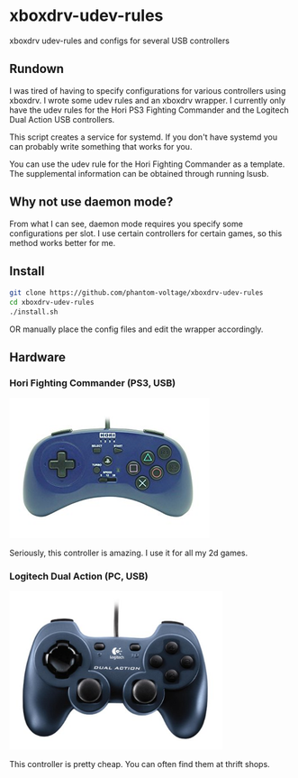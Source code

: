 # xboxdrv-udev-rules
xboxdrv udev-rules and configs for several USB controllers

## Rundown

I was tired of having to specify configurations for various controllers using xboxdrv. I wrote some udev rules and an xboxdrv wrapper. 
I currently only have the udev rules for the Hori PS3 Fighting Commander and the Logitech Dual Action USB controllers.

This script creates a service for systemd. If you don't have systemd you can probably write something that works for you.

You can use the udev rule for the Hori Fighting Commander as a template. The supplemental information can be obtained through running lsusb.

## Why not use daemon mode?

From what I can see, daemon mode requires you specify some configurations per slot. I use certain controllers for certain games, so this method works better for me.

## Install

```bash
git clone https://github.com/phantom-voltage/xboxdrv-udev-rules
cd xboxdrv-udev-rules
./install.sh 
```
OR
manually place the config files and edit the wrapper accordingly.

## Hardware

### Hori Fighting Commander (PS3, USB)
![Hori Fighting Commander](/img/hori_fighting_commander.jpg)

Seriously, this controller is amazing. I use it for all my 2d games.

### Logitech Dual Action (PC, USB) 
<img src="/img/logitech_dual_action.jpg" width=75%>

This controller is pretty cheap. You can often find them at thrift shops.


